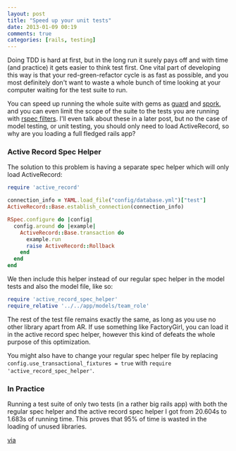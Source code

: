 ```yaml
---
layout: post
title: "Speed up your unit tests"
date: 2013-01-09 00:19
comments: true
categories: [rails, testing]
---
```


Doing TDD is hard at first, but in the long run it surely pays off and with time (and practice) it gets easier to think test first. One vital part of developing this way is that your red-green-refactor cycle is as fast as possible, and you most definitely don't want to waste a whole bunch of time looking at your computer waiting for the test suite to run.

You can speed up running the whole suite with gems as [guard](https://github.com/guard/guard) and [spork](https://github.com/sporkrb/spork), and you can even limit the scope of the suite to the tests you are running with [rspec filters](http://blog.davidchelimsky.net/2010/06/14/filtering-examples-in-rspec-2/). I'll even talk about these in a later post, but no the case of model testing, or unit testing, you should only need to load ActiveRecord, so why are you loading a full fledged rails app?

### Active Record Spec Helper

The solution to this problem is having a separate spec helper which will only load ActiveRecord:

``` ruby Active Record Spec Helper
require 'active_record'

connection_info = YAML.load_file("config/database.yml")["test"]
ActiveRecord::Base.establish_connection(connection_info)

RSpec.configure do |config|
  config.around do |example|
    ActiveRecord::Base.transaction do
      example.run
      raise ActiveRecord::Rollback
    end
  end
end
```

We then include this helper instead of our regular spec helper in the model tests and also the model file, like so:

``` ruby
require 'active_record_spec_helper'
require_relative '../../app/models/team_role'
```

The rest of the test file remains exactly the same, as long as you use no other library apart from AR. If use something like FactoryGirl, you can load it in the active record spec helper, however this kind of defeats the whole purpose of this optimization.

You might also have to change your regular spec helper file by replacing `config.use_transactional_fixtures = true` with `require 'active_record_spec_helper'`.

### In Practice

Running a test suite of only two tests (in a rather big rails app) with both the regular spec helper and the active record spec helper I got from 20.604s to 1.683s of running time. This proves that 95% of time is wasted in the loading of unused libraries.

[via](https://gist.github.com/2068977)


